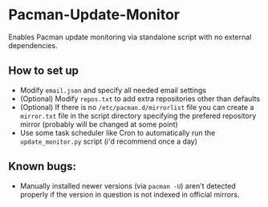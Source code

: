 # Pacman-Update-Monitor
Enables Pacman update monitoring via standalone script with no external dependencies.
## How to set up
* Modify `email.json` and specify all needed email settings
* (Optional) Modify `repos.txt` to add extra repositories other than defaults
* (Optional) If there is no `/etc/pacman.d/mirrorlist` file you can create a `mirror.txt` file in the script directory specifying the prefered repository mirror (probably will be changed at some point)
* Use some task scheduler like Cron to automatically run the `update_monitor.py` script (i'd recommend once a day)

## Known bugs:
* Manually installed newer versions (via `pacman -U`) aren't detected properly if the version in question is not indexed in official mirrors.
